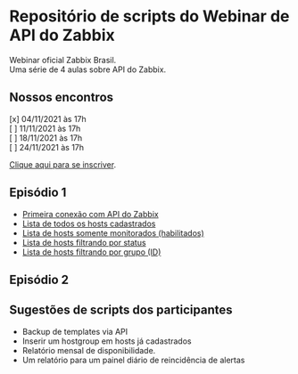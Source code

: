 # Repositório de scripts do Webinar de API do Zabbix

Webinar oficial Zabbix Brasil.  
Uma série de 4 aulas sobre API do Zabbix.

## Nossos encontros

[x] 04/11/2021 às 17h  
[ ] 11/11/2021 às 17h  
[ ] 18/11/2021 às 17h  
[ ] 24/11/2021 às 17h  

[Clique aqui para se inscriver](https://bit.ly/2Z2Ipj2). 

## Episódio 1

- [Primeira conexão com API do Zabbix](00_primeira_conexao.py)
- [Lista de todos os hosts cadastrados](01_hosts_monitorados_todos.py)
- [Lista de hosts somente monitorados (habilitados)](01_hosts_monitorados_filtro_padrao_monitored_hosts.py)
- [Lista de hosts filtrando por status](01_hosts_monitorados_filtro_status.py)
- [Lista de hosts filtrando por grupo (ID)](01_hosts_monitorados_filtro_padrao_groupids.py)

## Episódio 2


## Sugestões de scripts dos participantes

- Backup de templates via API
- Inserir um hostgroup em hosts já cadastrados
- Relatório mensal de disponibilidade.
- Um relatório para um painel diário de reincidência de alertas